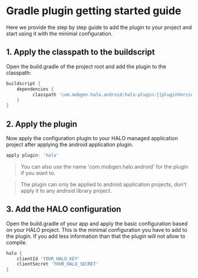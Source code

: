 # Gradle plugin getting started guide

Here we provide the step by step guide to add the plugin to your project and start using it with the minimal configuration.

## 1. Apply the classpath to the buildscript
Open the build.gradle of the project root and add the plugin to the classpath:
```groovy
buildscript {
    dependencies {
          classpath 'com.mobgen.halo.android:halo-plugin:{{pluginVersion}'
    }
}
```

## 2. Apply the plugin
Now apply the configuration plugin to your HALO managed application project after applying the android application plugin.
```groovy
apply plugin: 'halo'
```
> You can also use the name 'com.mobgen.halo.android' for the plugin if you want to.


> The plugin can only be applied to android application projects, don't apply it to any android library project.

## 3. Add the HALO configuration
Open the build.gradle of your app and apply the basic configuration based on your HALO project. This is the minimal configuration you have to add to the plugin. If you add less information than that the plugin will not allow to compile.
```groovy
halo {
    clientId 'YOUR_HALO_KEY'
    clientSecret 'YOUR_HALO_SECRET'
}
```
